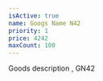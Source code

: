 ```yaml
---
isActive: true
name: Googs Name N42
priority: 1
price: 4242
maxCount: 100
---
```


Goods description , GN42